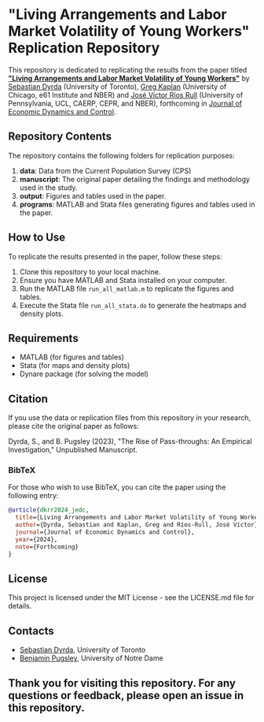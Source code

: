# "Living Arrangements and Labor Market Volatility of Young Workers" Replication Repository

This repository is dedicated to replicating the results from the paper titled **["Living Arrangements and Labor Market Volatility of Young Workers"](https://www.dyrda.info/files/dkrr_jedc.pdf)** by [Sebastian Dyrda](https://www.dyrda.info/) (University of Toronto), [Greg Kaplan](https://gregkaplan.me/) (University of Chicago, e61 Institute and NBER) and [José Víctor Ríos Rull](https://www.sas.upenn.edu/~vr0j/) (University of Pennsylvania, UCL, CAERP, CEPR, and NBER), forthcoming in [Journal of Economic Dynamics and Control](https://www.sciencedirect.com/journal/journal-of-economic-dynamics-and-control).

## Repository Contents

The repository contains the following folders for replication purposes:

1. **data**: Data from the Current Population Survey (CPS)
2. **manuscript**: The original paper detailing the findings and methodology used in the study.
3. **output**: Figures and tables used in the paper.
4. **programs**: MATLAB and Stata files generating figures and tables used in the paper.

## How to Use

To replicate the results presented in the paper, follow these steps:

1. Clone this repository to your local machine.
2. Ensure you have MATLAB and Stata installed on your computer.
3. Run the MATLAB file `run_all_matlab.m` to replicate the figures and tables.
4. Execute the Stata file `run_all_stata.do` to generate the heatmaps and density plots.

## Requirements

- MATLAB (for figures and tables)
- Stata (for maps and density plots)
- Dynare package (for solving the model)

## Citation

If you use the data or replication files from this repository in your research, please cite the original paper as follows:

Dyrda, S., and B. Pugsley (2023), "The Rise of Pass-throughs: An Empirical Investigation," Unpublished Manuscript.

### BibTeX

For those who wish to use BibTeX, you can cite the paper using the following entry:

```bibtex
@article{dkrr2024_jedc,
  title={Living Arrangements and Labor Market Volatility of Young Workers},
  author={Dyrda, Sebastian and Kaplan, Greg and Ríos-Rull, José Víctor},
  journal={Journal of Economic Dynamics and Control},
  year={2024},
  note={Forthcoming}
}
```

## License

This project is licensed under the MIT License - see the LICENSE.md file for details.

## Contacts
- [Sebastian Dyrda](https://www.dyrda.info/), University of Toronto
- [Benjamin Pugsley](https://www.benjaminpugsley.com/), University of Notre Dame

Thank you for visiting this repository. For any questions or feedback, please open an issue in this repository.
- 

